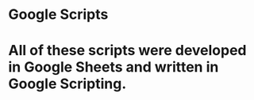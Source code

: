 # Google Scripts
# All of these scripts were developed in Google Sheets and written in Google Scripting. 
# 
#
#
#
#
#
#



